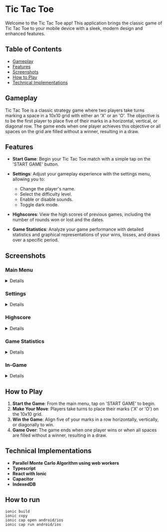 # Tic Tac Toe

Welcome to the Tic Tac Toe app! This application brings the classic game of Tic Tac Toe to your mobile device with a sleek, modern design and enhanced features.

## Table of Contents

- [Gameplay](#gameplay)
- [Features](#features)
- [Screenshots](#screenshots)
- [How to Play](#how-to-play)
- [Technical Implementations](#technical-implementations)

## Gameplay

Tic Tac Toe is a classic strategy game where two players take turns marking a space in a 10x10 grid with either an 'X' or an 'O'. The objective is to be the first player to place five of their marks in a horizontal, vertical, or diagonal row. The game ends when one player achieves this objective or all spaces on the grid are filled without a winner, resulting in a draw.

## Features

- **Start Game**: Begin your Tic Tac Toe match with a simple tap on the 'START GAME' button.
- **Settings**: Adjust your gameplay experience with the settings menu, allowing you to:
  - Change the player's name.
  - Select the difficulty level.
  - Enable or disable sounds.
  - Toggle dark mode.
  
- **Highscores**: View the high scores of previous games, including the number of rounds won or lost and the dates.
- **Game Statistics**: Analyze your game performance with detailed statistics and graphical representations of your wins, losses, and draws over a specific period.

## Screenshots

### Main Menu
<p>
<details>

![Screenshot from 2024-05-14 22-58-37](https://github.com/Empatixx/tamz-project/assets/26182195/e2df2e78-6af2-4e2d-8041-7fa06b4df3c1)

</p>
</details>

### Settings

<p>
<details>

![Screenshot from 2024-05-14 22-58-51](https://github.com/Empatixx/tamz-project/assets/26182195/c0301aed-7db8-4f72-bc3f-e3ef6849e28c)

</p>
</details>

### Highscore
<p>
<details>

![Screenshot from 2024-05-14 22-59-03](https://github.com/Empatixx/tamz-project/assets/26182195/9bdcc107-ba8d-4b4c-9c27-ab42c519bfc6)

</p>
</details>

### Game Statistics

<p>
<details>

![Screenshot from 2024-05-14 22-59-10](https://github.com/Empatixx/tamz-project/assets/26182195/87e05b8a-0738-4878-a0e4-a6c80ab3c673)

</p>
</details>

### In-Game
<p>
<details>

![Screenshot from 2024-05-14 22-59-36](https://github.com/Empatixx/tamz-project/assets/26182195/d79991c3-2d84-4a94-bdf3-35dbc8317a94)

</p>
</details>

## How to Play

1. **Start the Game**: From the main menu, tap on 'START GAME' to begin.
2. **Make Your Move**: Players take turns to place their marks ('X' or 'O') on the 10x10 grid.
3. **Win the Game**: Align five of your marks in a row horizontally, vertically, or diagonally to win.
4. **Game Over**: The game ends when one player wins or when all spaces are filled without a winner, resulting in a draw.

## Technical Implementations

- **Parallel Monte Carlo Algorithm using web workers**
- **Typescript**
- **React with Ionic**
- **Capacitor**
- **IndexedDB**

## How to run
```
ionic build
ionic copy
ionic cap open android/ios
ionic cap run android/ios
```
